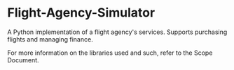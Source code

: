 Flight-Agency-Simulator
=======================

A Python implementation of a flight agency's services. Supports purchasing flights and managing finance.

For more information on the libraries used and such, refer to the Scope Document.
